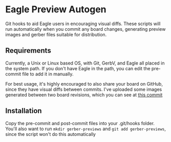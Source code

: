 Eagle Preview Autogen
=====================

Git hooks to aid Eagle users in encouraging visual diffs. These scripts will run automatically when you commit any board changes, generating preview images and gerber files suitable for distribution. 

Requirements
------------
Currently, a Unix or Linux based OS, with Git, GerbV, and Eagle all placed in the system path. If you don't have Eagle in the path, you can edit the pre-commit file to add it in manually. 

For best usage, it's highly encouraged to also share your board on GitHub, since they have visual diffs between commits. I've uploaded some images generated between two board revisions, which you can see at [this commit](https://github.com/tekdemo/eagle-preview-autogen/commit/a543269e2abb7aec847fcc0a1fb7acc68bdf1137)

Installation
------------

Copy the pre-commit and post-commit files into your .git/hooks folder. You'll also want to run `mkdir gerber-previews` and `git add gerber-previews`, since the script won't do this automatically 